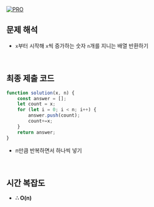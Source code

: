 [![PRO]][Link]

## 문제 해석

- `x`부터 시작해 `x`씩 증가하는 숫자 `n`개를 지니는 배열 반환하기

<br/>

## 최종 제출 코드

```javascript
function solution(x, n) {
    const answer = [];
    let count = x;
    for (let i = 0; i < n; i++) {
        answer.push(count);
        count+=x;        
    }
    return answer;
}
```

- n만큼 반복하면서 하나씩 넣기

<br/>

## 시간 복잡도

- **∴ O(n)**

<!---------------------------------------------------------------------------->

[PRO]: https://github.com/GoSSaChin/algorithm-js/assets/107768516/67c43b52-bc3f-4571-a249-5519021afbb0
[Link]: https://school.programmers.co.kr/learn/courses/30/lessons/12954
